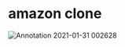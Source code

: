 # amazon clone
![Annotation 2021-01-31 002628](https://user-images.githubusercontent.com/64266026/106364700-38242a00-635b-11eb-9d52-3708bbc525ba.png)












